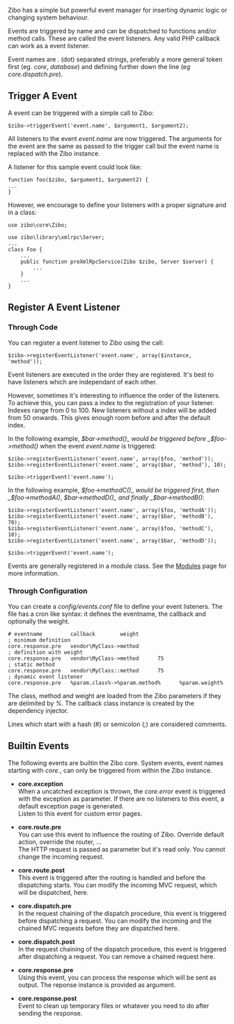 Zibo has a simple but powerful event manager for inserting dynamic logic or changing system behaviour.

Events are triggered by name and can be dispatched to functions and/or method calls. 
These are called the event listeners. Any valid PHP callback can work as a event listener.

Event names are _._ (dot) separated strings, preferably a more general token first (eg. _core_, _database_) and defining further down the line (eg _core.dispatch.pre_).

## Trigger A Event

A event can be triggered with a simple call to Zibo:

    $zibo->triggerEvent('event.name', $argument1, $argument2);
    
All listeners to the event _event.name_ are now triggered. 
The arguments for the event are the same as passed to the trigger call but the event name is replaced with the Zibo instance.

A listener for this sample event could look like:

    function foo($zibo, $argument1, $argument2) {
    ...
    }
    
However, we encourage to define your listeners with a proper signature and in a class:

    use zibo\core\Zibo;
    
    use zibo\library\xmlrpc\Server;
    ...
    class Foo {
        ...
        public function preXmlRpcService(Zibo $zibo, Server $server) {
            ...
        }
        ...
    }

## Register A Event Listener

### Through Code

You can register a event listener to Zibo using the call:

    $zibo->registerEventListener('event.name', array($instance, 'method'));

Event listeners are executed in the order they are registered. 
It's best to have listeners which are independant of each other.

However, sometimes it's interesting to influence the order of the listeners.
To achieve this, you can pass a index to the registration of your listener. 
Indexes range from 0 to 100. 
New listeners without a index will be added from 50 onwards.
This gives enough room before and after the default index.

In the following example, _$bar->method()_ would be triggered before _$foo->method()_ when the event _event.name_ is triggered:

    $zibo->registerEventListener('event.name', array($foo, 'method'));
    $zibo->registerEventListener('event.name', array($bar, 'method'), 10);
    
    $zibo->triggerEvent('event.name');
    
In the following example, _$foo->methodC()_ would be triggered first, then _$foo->methodA()_, _$bar->methodD()_ and finally _$bar->methodB()_:

    $zibo->registerEventListener('event.name', array($foo, 'methodA'));
    $zibo->registerEventListener('event.name', array($bar, 'methodB'), 70);
    $zibo->registerEventListener('event.name', array($foo, 'methodC'), 10);
    $zibo->registerEventListener('event.name', array($bar, 'methodD'));

    $zibo->triggerEvent('event.name');
    
Events are generally registered in a module class. 
See the [Modules](/manual/core/Modules) page for more information.

### Through Configuration

You can create a _config/events.conf_ file to define your event listeners.
The file has a cron like syntax: it defines the eventname, the callback and optionally the weight.

    # eventname         callback        weight
    ; minimum definition
    core.response.pre   vendor\MyClass->method
    ; definition with weight
    core.response.pre   vendor\MyClass->method      75
    ; static method
    core.response.pre   vendor\MyClass::method      75
    ; dynamic event listener
    core.response.pre   %param.class%->%param.method%      %param.weight%                  
    
The class, method and weight are loaded from the Zibo parameters if they are delimited by _%_.
The callback class instance is created by the dependency injector.

Lines which start with a hash (#) or semicolon (;) are considered comments.

## Builtin Events

The following events are builtin the Zibo core. System events, event names starting with _core._, can only be triggered from within the Zibo instance.

* __core.exception__  
When a uncatched exception is thrown, the _core.error_ event is triggered with the exception as parameter.
If there are no listeners to this event, a default exception page is generated.   
Listen to this event for custom error pages.

* __core.route.pre__  
You can use this event to influence the routing of Zibo. 
Override default action, override the router, ...  
The HTTP request is passed as parameter but it's read only. 
You cannot change the incoming request. 

* __core.route.post__  
This event is triggered after the routing is handled and before the dispatching starts. 
You can modify the incoming MVC request, which will be dispatched, here.

* __core.dispatch.pre__  
In the request chaining of the dispatch procedure, this event is triggered before dispatching a request.
You can modify the incoming and the chained MVC requests before they are dispatched here.

* __core.dispatch.post__  
In the request chaining of the dispatch procedure, this event is triggered after dispatching a request.
You can remove a chained request here.

* __core.response.pre__  
Using this event, you can process the response which will be sent as output. 
The reponse instance is provided as argument.

* __core.response.post__  
Event to clean up temporary files or whatever you need to do after sending the response.